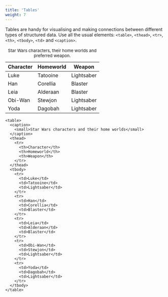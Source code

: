 ```yaml
---
title: 'Tables'
weight: 7
---
```


Tables are handy for visualising and making connections between different types of structured data. Use all the usual elements: `<table>`, `<thead>`, `<tr>`, `<th>`, `<tbody>`,  `<td>` and `<caption>`.

<table>
  <caption>
    <small>Star Wars characters, their home worlds and preferred weapon.</small>
  </caption>
  <thead>
    <tr>
      <th>Character</th>
      <th>Homeworld</th>
      <th>Weapon</th>
    </tr>
  </thead>
  <tbody>
    <tr>
      <td>Luke</td>
      <td>Tatooine</td>
      <td>Lightsaber</td>
    </tr>
    <tr>
      <td>Han</td>
      <td>Corellia</td>
      <td>Blaster</td>
    </tr>
    <tr>
      <td>Leia</td>
      <td>Alderaan</td>
      <td>Blaster</td>
    </tr>
    <tr>
      <td>Obi-Wan</td>
      <td>Stewjon</td>
      <td>Lightsaber</td>
    </tr>
    <tr>
      <td>Yoda</td>
      <td>Dagobah</td>
      <td>Lightsaber</td>
    </tr>
  </tbody>
</table>

```
<table>
  <caption>
    <small>Star Wars characters and their home worlds</small>
  </caption>
  <thead>
    <tr>
      <th>Character</th>
      <th>Homeworld</th>
      <th>Weapon</th>
    </tr>
  </thead>
  <tbody>
    <tr>
      <td>Luke</td>
      <td>Tatooine</td>
      <td>Lightsaber</td>
    </tr>
    <tr>
      <td>Han</td>
      <td>Corellia</td>
      <td>Blaster</td>
    </tr>
    <tr>
      <td>Leia</td>
      <td>Alderaan</td>
      <td>Blaster</td>
    </tr>
    <tr>
      <td>Obi-Wan</td>
      <td>Stewjon</td>
      <td>Lightsaber</td>
    </tr>
    <tr>
      <td>Yoda</td>
      <td>Dagobah</td>
      <td>Lightsaber</td>
    </tr>
  </tbody>
</table>
```